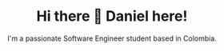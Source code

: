 <h1 align='center'>
  Hi there 👋 Daniel here!
</h1>

<p align='center'>
I'm a passionate Software Engineer student based in Colombia.
</p>
